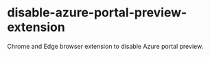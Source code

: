 # disable-azure-portal-preview-extension
Chrome and Edge browser extension to disable Azure portal preview.
